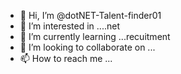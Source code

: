 - 👋 Hi, I’m @dotNET-Talent-finder01
- 👀 I’m interested in ....net 
- 🌱 I’m currently learning ...recuitment 
- 💞️ I’m looking to collaborate on ...
- 📫 How to reach me ...

<!---
dotNET-Talent-finder01/dotNET-Talent-finder01 is a ✨ special ✨ repository because its `README.md` (this file) appears on your GitHub profile.
You can click the Preview link to take a look at your changes.
--->
